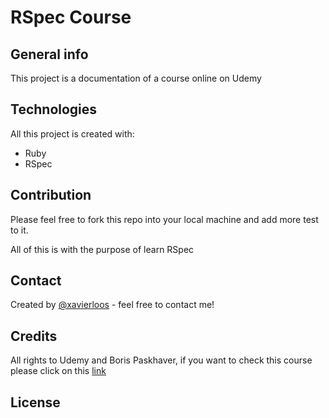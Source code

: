 # RSpec Course

## General info

This project is a documentation of a course online on Udemy

## Technologies

All this project is created with:

- Ruby
- RSpec

## Contribution

Please feel free to fork this repo into your local machine and add more test to it.

All of this is with the purpose of learn RSpec

## Contact

Created by [@xavierloos](https://www.linkedin.com/in/xavierloos/) - feel free to contact me!

## Credits

All rights to Udemy and Boris Paskhaver, if you want to check this course please click on this [link](https://www.udemy.com/course/testing-ruby-with-rspec/)

## License
